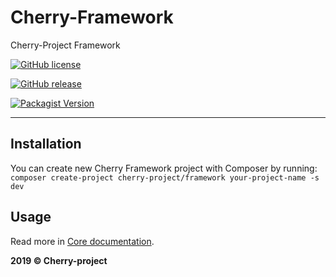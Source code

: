 # Cherry-Framework
Cherry-Project Framework

[![GitHub license](https://img.shields.io/github/license/cherry-framework/framework.svg)](https://github.com/cherry-framework/framework/blob/master/LICENSE)

[![GitHub release](https://img.shields.io/github/release/cherry-framework/framework.svg)](https://github.com/cherry-framework/framework/releases)

[![Packagist Version](https://img.shields.io/packagist/v/cherry-project/framework.svg "Packagist Version")](https://packagist.org/packages/cherry-core/framework "Packagist Version")

------------

## Installation

You can create new Cherry Framework project with Composer by running: 
`composer create-project cherry-project/framework your-project-name -s dev`

## Usage

Read more in [Core documentation](https://github.com/cherry-framework/core/blob/master/README.md).

**2019 &copy; Cherry-project**
